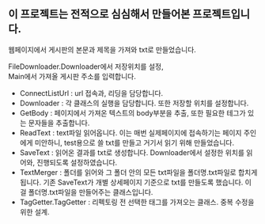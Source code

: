 이 프로젝트는 전적으로 심심해서 만들어본 프로젝트입니다.
--
웹페이지에서 게시판의 본문과 제목을 가져와 txt로 만들었습니다.

FileDownloader.Downloader에서 저장위치를 설정,      
Main에서 가져올 게시판 주소를 입력합니다.

* ConnectListUrl : url 접속과, 리딩을 담당합니다.
* Downloader : 각 클래스의 실행을 담당합니다.
    또한 저장할 위치를 설정합니다.
* GetBody : 페이지에서 가져온 텍스트의 body부분을 추출, 또한 필요한 테그가 있는 문자들을 추출합니다.
* ReadText : text파일 읽어옵니다. 이는 매번 실제페이지에 접속하기는 페이지 주인에게 미안하니, test용으로 쓸 txt를 만들고 거기서 읽기 위해 만들었습니다.
* SaveText : 읽어온 결과를 txt로 생성합니다. Downloader에서 설정한 위치를 읽어와, 진행되도록 설정하였습니다.
* TextMerger : 폴더를 읽어와 그 폴더 안의 모든 txt파일을 폴더명.txt파일로 합치게 됩니다.
    기존 SaveText가 개별 상세페이지 기준으로 txt를 만들도록 했습니다. 이걸 폴더명.txt파일을 만들어주는 클래스입니다.
* TagGetter.TagGetter : 리펙토링 전 선택한 태그를 가져오는 클래스. 중복 수정을 위한 설계.